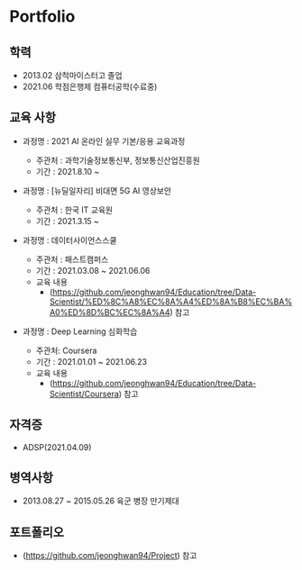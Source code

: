 # Portfolio

## 학력

- 2013.02 삼척마이스터고 졸업
- 2021.06 학점은행제 컴퓨터공학(수료중)


## 교육 사항


- 과정명 : 2021 AI 온라인 실무 기본/응용 교육과정
  - 주관처 : 과학기술정보통신부, 정보통신산업진흥원
  - 기간 : 2021.8.10 ~

- 과정명 : [뉴딜일자리] 비대면 5G AI 영상보안
  - 주관처 : 한국 IT 교육원
  - 기간 : 2021.3.15 ~

- 과정명 : 데이터사이언스스쿨
  - 주관처 : 패스트캠퍼스
  - 기간 : 2021.03.08 ~ 2021.06.06
  - 교육 내용
    - (https://github.com/jeonghwan94/Education/tree/Data-Scientist/%ED%8C%A8%EC%8A%A4%ED%8A%B8%EC%BA%A0%ED%8D%BC%EC%8A%A4) 참고

- 과정명 : Deep Learning 심화학습
  - 주관처: Coursera
  - 기간 : 2021.01.01 ~ 2021.06.23
  - 교육 내용
    - (https://github.com/jeonghwan94/Education/tree/Data-Scientist/Coursera) 참고




## 자격증
- ADSP(2021.04.09)

## 병역사항
- 2013.08.27 ~ 2015.05.26 육군 병장 만기제대


## 포트폴리오

- (https://github.com/jeonghwan94/Project) 참고
